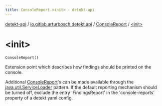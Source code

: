 ```yaml
---
title: ConsoleReport.<init> - detekt-api
---
```


[detekt-api](../../index.html) / [io.gitlab.arturbosch.detekt.api](../index.html) / [ConsoleReport](index.html) / [&lt;init&gt;](./-init-.html)

# &lt;init&gt;

`ConsoleReport()`

Extension point which describes how findings should be printed on the console.

Additional [ConsoleReport](index.html)'s can be made available through the [java.util.ServiceLoader](https://docs.oracle.com/javase/8/docs/api/java/util/ServiceLoader.html) pattern.
If the default reporting mechanism should be turned off, exclude the entry 'FindingsReport'
in the 'console-reports' property of a detekt yaml config.

